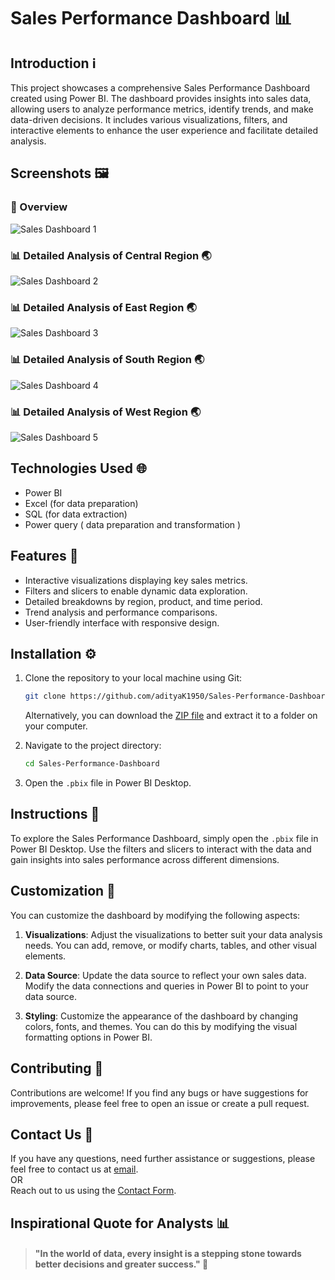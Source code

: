
# Sales Performance Dashboard 📊

## Introduction ℹ️

This project showcases a comprehensive Sales Performance Dashboard created using Power BI. The dashboard provides insights into sales data, allowing users to analyze performance metrics, identify trends, and make data-driven decisions. It includes various visualizations, filters, and interactive elements to enhance the user experience and facilitate detailed analysis.

## Screenshots 🖼️

### 🏡 Overview
![Sales Dashboard 1](https://github.com/user-attachments/assets/74612bf7-11d8-4034-ac9f-7228924e5da1)

### 📊 Detailed Analysis of Central Region 🌏
![Sales Dashboard 2](https://github.com/user-attachments/assets/d0ac0771-ba95-488c-a024-9bc3ce5db9bc)

### 📊 Detailed Analysis of East Region 🌏
![Sales Dashboard 3](https://github.com/user-attachments/assets/124f4ad3-764c-44c8-8e3a-88828d6ee0c5)

### 📊 Detailed Analysis of South Region 🌏
![Sales Dashboard 4](https://github.com/user-attachments/assets/b1131410-03df-457a-9dae-52cbcfd0f73a)

### 📊 Detailed Analysis of West Region 🌏
![Sales Dashboard 5](https://github.com/user-attachments/assets/705ce621-356b-4e83-a1b0-ba2f6fb11776)

## Technologies Used 🌐

- Power BI
- Excel (for data preparation)
- SQL (for data extraction)
- Power query ( data preparation and transformation )

## Features 🌟

- Interactive visualizations displaying key sales metrics.
- Filters and slicers to enable dynamic data exploration.
- Detailed breakdowns by region, product, and time period.
- Trend analysis and performance comparisons.
- User-friendly interface with responsive design.

## Installation ⚙️

1. Clone the repository to your local machine using Git:

   ```bash
   git clone https://github.com/adityaK1950/Sales-Performance-Dashboard.git
   ```
   Alternatively, you can download the [ZIP file](https://github.com/adityaK1950/Sales-Performance-Dashboard.git) and extract it to a folder on your computer.

2. Navigate to the project directory:
   ```bash
   cd Sales-Performance-Dashboard
   ```

3. Open the `.pbix` file in Power BI Desktop.

## Instructions 🌟

To explore the Sales Performance Dashboard, simply open the `.pbix` file in Power BI Desktop. Use the filters and slicers to interact with the data and gain insights into sales performance across different dimensions.

## Customization 🔧

You can customize the dashboard by modifying the following aspects:

1. **Visualizations**: Adjust the visualizations to better suit your data analysis needs. You can add, remove, or modify charts, tables, and other visual elements.

2. **Data Source**: Update the data source to reflect your own sales data. Modify the data connections and queries in Power BI to point to your data source.

3. **Styling**: Customize the appearance of the dashboard by changing colors, fonts, and themes. You can do this by modifying the visual formatting options in Power BI.

## Contributing 🤝

Contributions are welcome! If you find any bugs or have suggestions for improvements, please feel free to open an issue or create a pull request.

## Contact Us 📧

If you have any questions, need further assistance or suggestions, please feel free to contact us at [email](mailto:adityakakadeoffice@gmail.com).  
OR  
Reach out to us using the [Contact Form](https://forms.gle/cEcJ9uEiz1XVbsuw8).

## Inspirational Quote for Analysts 📊
> #### "In the world of data, every insight is a stepping stone towards better decisions and greater success." 🌟
